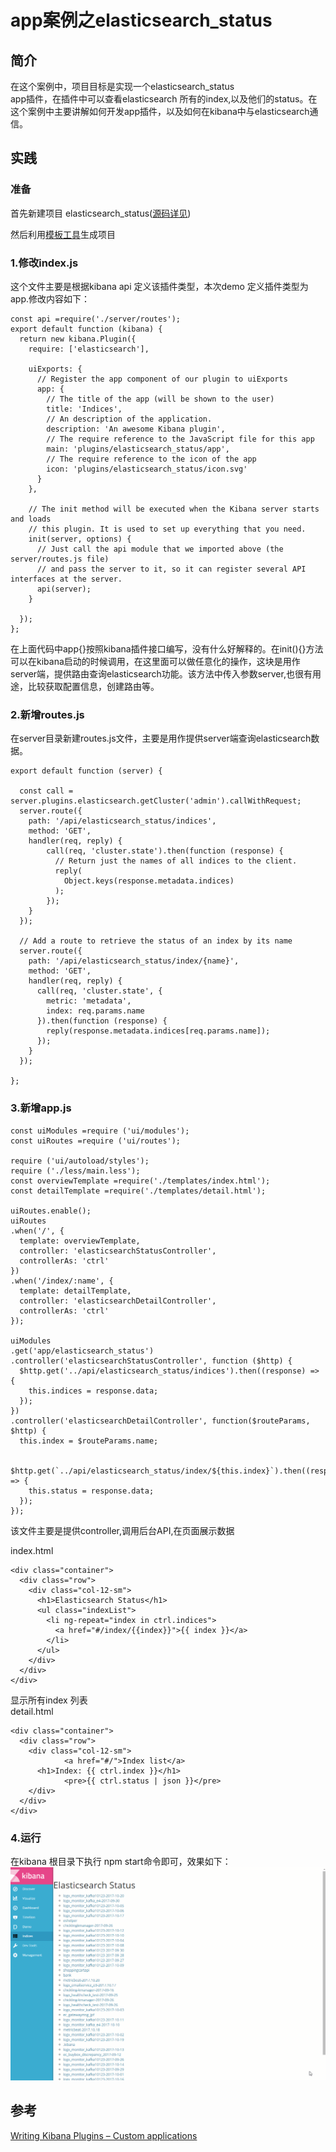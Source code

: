 # app案例之elasticsearch\_status

## 简介

在这个案例中，项目目标是实现一个elasticsearch\_status  
app插件，在插件中可以查看elasticsearch 所有的index,以及他们的status。在这个案例中主要讲解如何开发app插件，以及如何在kibana中与elasticsearch通信。

## 实践

### 准备

首先新建项目 elasticsearch\_status\([源码详见](https://github.com/TrumanDu/kibana_plugin/tree/master/elasticsearch_status)\)

然后利用[模板工具](https://github.com/elastic/template-kibana-plugin/)生成项目

### 1.修改index.js

这个文件主要是根据kibana api 定义该插件类型，本次demo 定义插件类型为app.修改内容如下：

```
const api =require('./server/routes');
export default function (kibana) {
  return new kibana.Plugin({
    require: ['elasticsearch'],

    uiExports: {
      // Register the app component of our plugin to uiExports
      app: {
        // The title of the app (will be shown to the user)
        title: 'Indices',
        // An description of the application.
        description: 'An awesome Kibana plugin',
        // The require reference to the JavaScript file for this app
        main: 'plugins/elasticsearch_status/app',
        // The require reference to the icon of the app
        icon: 'plugins/elasticsearch_status/icon.svg'
      }
    },

    // The init method will be executed when the Kibana server starts and loads
    // this plugin. It is used to set up everything that you need.
    init(server, options) {
      // Just call the api module that we imported above (the server/routes.js file)
      // and pass the server to it, so it can register several API interfaces at the server.
      api(server);
    }

  });
};
```

在上面代码中app{}按照kibana插件接口编写，没有什么好解释的。在init\(\){}方法可以在kibana启动的时候调用，在这里面可以做任意化的操作，这块是用作server端，提供路由查询elasticsearch功能。该方法中传入参数server,也很有用途，比较获取配置信息，创建路由等。

### 2.新增routes.js

在server目录新建routes.js文件，主要是用作提供server端查询elasticsearch数据。

```
export default function (server) {

  const call = server.plugins.elasticsearch.getCluster('admin').callWithRequest;
  server.route({
    path: '/api/elasticsearch_status/indices',
    method: 'GET',
    handler(req, reply) {
        call(req, 'cluster.state').then(function (response) {
          // Return just the names of all indices to the client.
          reply(
            Object.keys(response.metadata.indices)
          );
        });
    }
  });

  // Add a route to retrieve the status of an index by its name
  server.route({
    path: '/api/elasticsearch_status/index/{name}',
    method: 'GET',
    handler(req, reply) {
      call(req, 'cluster.state', {
        metric: 'metadata',
        index: req.params.name
      }).then(function (response) {
        reply(response.metadata.indices[req.params.name]);
      });
    }
  });

};
```

### 3.新增app.js

    const uiModules =require ('ui/modules');
    const uiRoutes =require ('ui/routes');

    require ('ui/autoload/styles');
    require ('./less/main.less');
    const overviewTemplate =require('./templates/index.html');
    const detailTemplate =require('./templates/detail.html');

    uiRoutes.enable();
    uiRoutes
    .when('/', {
      template: overviewTemplate,
      controller: 'elasticsearchStatusController',
      controllerAs: 'ctrl'
    })
    .when('/index/:name', {
      template: detailTemplate,
      controller: 'elasticsearchDetailController',
      controllerAs: 'ctrl'
    });

    uiModules
    .get('app/elasticsearch_status')
    .controller('elasticsearchStatusController', function ($http) {
      $http.get('../api/elasticsearch_status/indices').then((response) => {
        this.indices = response.data;
      });
    })
    .controller('elasticsearchDetailController', function($routeParams, $http) {
      this.index = $routeParams.name;

      $http.get(`../api/elasticsearch_status/index/${this.index}`).then((response) => {
        this.status = response.data;
      });
    });

该文件主要是提供controller,调用后台API,在页面展示数据

index.html

```
<div class="container">
  <div class="row">
    <div class="col-12-sm">
      <h1>Elasticsearch Status</h1>
      <ul class="indexList">
        <li ng-repeat="index in ctrl.indices">
          <a href="#/index/{{index}}">{{ index }}</a>
        </li>
      </ul>
    </div>
  </div>
</div>
```

显示所有index 列表  
detail.html

```
<div class="container">
  <div class="row">
    <div class="col-12-sm">
            <a href="#/">Index list</a>
      <h1>Index: {{ ctrl.index }}</h1>
            <pre>{{ ctrl.status | json }}</pre>
    </div>
  </div>
</div>
```

### 4.运行

在kibana 根目录下执行 npm start命令即可，效果如下：  
![](/assets/elasticsearch_status.gif)
## 参考

[Writing Kibana Plugins – Custom applications](https://www.timroes.de/2016/02/21/writing-kibana-plugins-custom-applications/)

